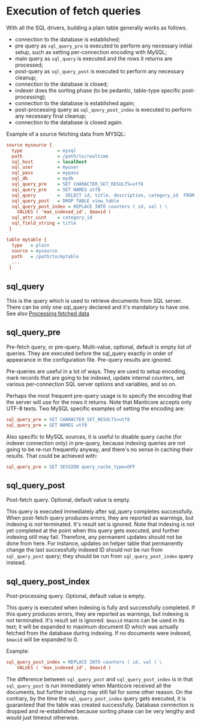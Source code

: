 # Execution of fetch queries

With all the SQL drivers, building a plain table generally works as follows.

* connection to the database is established;
* pre query as `sql_query_pre`  is executed to perform any necessary initial setup, such as setting per-connection encoding with MySQL;
* main query as `sql_query` is executed and the rows it returns are processed;
* post-query as `sql_query_post` is executed to perform any necessary cleanup;
* connection to the database is closed;
* indexer does the sorting phase (to be pedantic, table-type specific post-processing);
* connection to the database is established again;
* post-processing query  as `sql_query_post_index` is executed to perform any necessary final cleanup;
* connection to the database is closed again.

Example of a source fetching data from MYSQL:

```ini
source mysource {
  type             = mysql
  path             = /path/to/realtime
  sql_host         = localhost
  sql_user         = myuser
  sql_pass         = mypass
  sql_db           = mydb
  sql_query_pre    = SET CHARACTER_SET_RESULTS=utf8
  sql_query_pre    = SET NAMES utf8
  sql_query        =  SELECT id, title, description, category_id  FROM mytable
  sql_query_post   = DROP TABLE view_table
  sql_query_post_index = REPLACE INTO counters ( id, val ) \
    VALUES ( 'max_indexed_id', $maxid )
  sql_attr_uint    = category_id
  sql_field_string = title
 }

table mytable {
  type   = plain
  source = mysource
  path   = /path/to/mytable
  ...
 }
```

## sql_query

This is the query which is used to retrieve documents from SQL server. There can be only one sql_query declared and it's mandatory to have one.
See also [Processing fetched data](../../Adding_data_from_external_storages/Fetching_from_databases/Processing_fetched_data.md#Processing-fetched-data)

## sql_query_pre

Pre-fetch query, or pre-query. Multi-value, optional, default is empty list of queries. They are executed before the sql_query exactly in order of appearance in the configuration file. Pre-query results are ignored.

Pre-queries are useful in a lot of ways. They are used to setup encoding, mark records that are going to be indexed, update internal counters, set various per-connection SQL server options and variables, and so on.

Perhaps the most frequent pre-query usage is to specify the encoding that the server will use for the rows it returns. Note that Manticore accepts only UTF-8 texts. Two MySQL specific examples of setting the encoding are:

```ini
sql_query_pre = SET CHARACTER_SET_RESULTS=utf8
sql_query_pre = SET NAMES utf8
```

Also specific to MySQL sources, it is useful to disable query cache (for indexer connection only) in pre-query, because indexing queries are not going to be re-run frequently anyway, and there's no sense in caching their results.
That could be achieved with:

```ini
sql_query_pre = SET SESSION query_cache_type=OFF
```

## sql_query_post

Post-fetch query. Optional, default value is empty.

This query is executed immediately after sql_query completes successfully. When post-fetch query produces errors, they are reported as warnings, but indexing is *not* terminated. It's result set is ignored. Note that indexing is not yet completed at the point when this query gets executed, and further indexing still may fail. Therefore, any permanent updates should not be done from here. For instance, updates on helper table that permanently change the last successfully indexed ID should not be run from `sql_query_post` query; they should be run from `sql_query_post_index` query instead.

## sql_query_post_index

Post-processing query. Optional, default value is empty.

This query is executed when indexing is fully and successfully completed. If this query produces errors, they are reported as warnings, but indexing is not terminated. It's result set is ignored. `$maxid` macro can be used in its text; it will be expanded to maximum document ID which was actually fetched from the database during indexing. If no documents were indexed, `$maxid` will be expanded to 0.

Example:
```ini
sql_query_post_index = REPLACE INTO counters ( id, val ) \
    VALUES ( 'max_indexed_id', $maxid )
```

The difference between `sql_query_post` and `sql_query_post_index` is in that `sql_query_post` is run immediately when Manticore received all the documents, but further indexing may still fail for some other reason. On the contrary, by the time the `sql_query_post_index` query gets executed, it is guaranteed that the table was created successfully. Database connection is dropped and re-established because sorting phase can be very lengthy and would just timeout otherwise.
